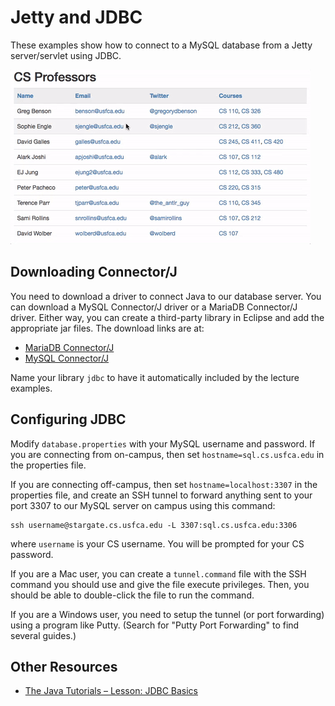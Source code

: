 # Jetty and JDBC

These examples show how to connect to a MySQL database from a Jetty server/servlet using JDBC.

![Animated Demo](demo.gif)

## Downloading Connector/J

You need to download a driver to connect Java to our database server. You can download a MySQL Connector/J driver or a MariaDB Connector/J driver. Either way, you can create a third-party library in Eclipse and add the appropriate jar files. The download links are at:

- [MariaDB Connector/J](https://downloads.mariadb.org/connector-java/)
- [MySQL Connector/J](https://dev.mysql.com/downloads/connector/j/)

Name your library `jdbc` to have it automatically included by the lecture examples.

## Configuring JDBC

Modify `database.properties` with your MySQL username and password. If you
are connecting from on-campus, then set `hostname=sql.cs.usfca.edu` in the
properties file.

If you are connecting off-campus, then set `hostname=localhost:3307` in the
properties file, and create an SSH tunnel to forward anything sent to your
port 3307 to our MySQL server on campus using this command:

```
ssh username@stargate.cs.usfca.edu -L 3307:sql.cs.usfca.edu:3306
```

where `username` is your CS username. You will be prompted for your CS password.

If you are a Mac user, you can create a `tunnel.command` file with the SSH command you should use and give the file execute privileges. Then, you should be able to double-click the file to run the command.

If you are a Windows user, you need to setup the tunnel (or port forwarding) using a program like Putty. (Search for "Putty Port Forwarding" to find several guides.)

## Other Resources

- [The Java Tutorials – Lesson: JDBC Basics](https://docs.oracle.com/javase/tutorial/jdbc/basics/index.html)
